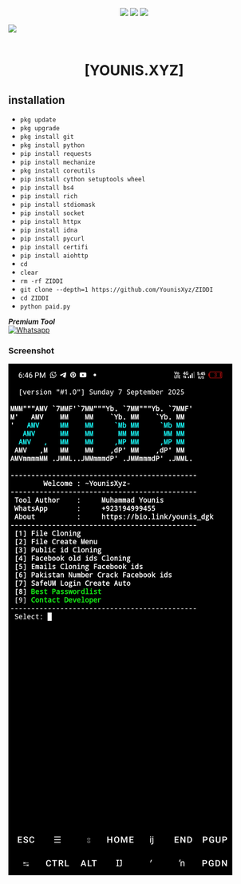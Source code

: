 
<p align="center" width="100%" height="auto">
    <img src="https://visitor-badge.laobi.icu/badge?page_id=YounisXyz.YounisXyz"/>
    <img src="https://img.shields.io/github/followers/YounisXyz?style=flat"/>
    <img src="https://img.shields.io/github/stars/YounisXyz?style=flat"/>
</p>

[![](https://img.shields.io/badge/Whatsapp-CHAT-red?logo=Whatsapp&logoColor=Brightgreen&labelColor=white)](https://wa.me/923194999455?text=hey+YounisXyz) <br><br>


<h1 align="center"> [YOUNIS.XYZ]</h1>


## <b>installation</b>

- `pkg update`
- `pkg upgrade`
- `pkg install git`
- `pkg install python`
- `pip install requests`
- `pip install mechanize`
- `pkg install coreutils`
- `pip install cython setuptools wheel`
- `pip install bs4`
- `pip install rich`
- `pip install stdiomask`
- `pip install socket`
- `pip install httpx`
- `pip install idna`
- `pip install pycurl`
- `pip install certifi`
- `pip install aiohttp`
- `cd`
- `clear`
- `rm -rf ZIDDI`
- `git clone --depth=1 https://github.com/YounisXyz/ZIDDI`
- `cd ZIDDI`
- `python paid.py`



 ___Premium Tool___</br>
 [![Whatsapp](https://img.shields.io/badge/Whatsapp-MR.YOUNIS-deepgreen?style=flat-square&logo=whatsapp)](https://wa.me/+923194999455)


### Screenshot

![Menu-Image](https://github.com/YounisXyz/ZIDDI/blob/main/image/Screenshot_20250907-184659.jpg)
